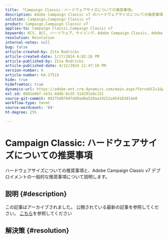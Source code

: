 ```yaml
---
title: 「Campaign Classic：ハードウェアサイズについての推奨事項」
description: Adobe Campaign Classic v7 のハードウェアサイズについての推奨事項を説明します。
solution: Campaign,Campaign Classic v7
product: Campaign,Campaign Classic v7
applies-to: Campaign Classic,Campaign Classic v7
keywords: KCS, ACC, ハードウェア，サイジング，Adobe Campaign Classic, Adobe Campaign Classic v7，推奨事項，ベストプラクティス
resolution: Resolution
internal-notes: null
bug: false
article-created-by: Zita Rodricks
article-created-date: 1/17/2024 6:02:26 PM
article-published-by: Zita Rodricks
article-published-date: 4/12/2024 11:47:19 PM
version-number: 6
article-number: KA-17515
hide: true
hidefromtoc: true
dynamics-url: https://adobe-ent.crm.dynamics.com/main.aspx?forceUCI=1&pagetype=entityrecord&etn=knowledgearticle&id=d9e20f8f-62b5-ee11-a569-6045bd006239
exl-id: 0b01e0bf-cb31-4ddb-8c55-314291e8c151
source-git-commit: 09275d07947dd9ad0a520aa3d252a454181014e8
workflow-type: tm+mt
source-wordcount: '64'
ht-degree: 25%

---
```


# Campaign Classic: ハードウェアサイズについての推奨事項


ハードウェアサイズについての推奨事項と、Adobe Campaign Classic v7 デプロイメントの一般的な推奨事項について説明します。

## 説明 {#description}

この記事はアーカイブされました。 公開されている最新の記事を参照してください。 [こちら](https://experienceleague.adobe.com/search.html?lang=ja#sort=relevancy)を参照してください

## 解決策 {#resolution}

